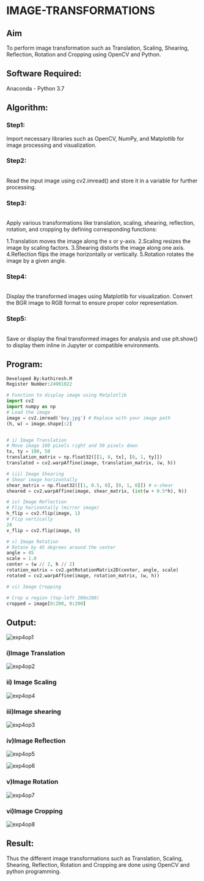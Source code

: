 # IMAGE-TRANSFORMATIONS


## Aim
To perform image transformation such as Translation, Scaling, Shearing, Reflection, Rotation and Cropping using OpenCV and Python.

## Software Required:
Anaconda - Python 3.7

## Algorithm:
### Step1:
Import necessary libraries such as OpenCV, NumPy, and Matplotlib for image processing and visualization.
<br>

### Step2:
<br>
Read the input image using cv2.imread() and store it in a variable for further processing.

### Step3:
<br>
Apply various transformations like translation, scaling, shearing, reflection, rotation, and cropping by defining corresponding functions:

1.Translation moves the image along the x or y-axis. 2.Scaling resizes the image by scaling factors. 3.Shearing distorts the image along one axis. 4.Reflection flips the image horizontally or vertically. 5.Rotation rotates the image by a given angle.

### Step4:
<br>
Display the transformed images using Matplotlib for visualization. Convert the BGR image to RGB format to ensure proper color representation.

### Step5:
<br>
Save or display the final transformed images for analysis and use plt.show() to display them inline in Jupyter or compatible environments.

## Program:
```python
Developed By:kathiresh.M
Register Number:24901022

# Function to display image using Matplotlib
import cv2
import numpy as np
# Load the image
image = cv2.imread('boy.jpg') # Replace with your image path
(h, w) = image.shape[:2]


# i) Image Translation
# Move image 100 pixels right and 50 pixels down
tx, ty = 100, 50
translation_matrix = np.float32([[1, 0, tx], [0, 1, ty]])
translated = cv2.warpAffine(image, translation_matrix, (w, h))

# iii) Image Shearing
# Shear image horizontally
shear_matrix = np.float32([[1, 0.5, 0], [0, 1, 0]]) # x-shear
sheared = cv2.warpAffine(image, shear_matrix, (int(w + 0.5*h), h))

# iv) Image Reflection
# Flip horizontally (mirror image)
h_flip = cv2.flip(image, 1)
# Flip vertically
24
v_flip = cv2.flip(image, 0)

# v) Image Rotation
# Rotate by 45 degrees around the center
angle = 45
scale = 1.0
center = (w // 2, h // 2)
rotation_matrix = cv2.getRotationMatrix2D(center, angle, scale)
rotated = cv2.warpAffine(image, rotation_matrix, (w, h))

# vi) Image Cropping

# Crop a region (top-left 200x200)
cropped = image[0:200, 0:200]


```
## Output:

![exp4op1](https://github.com/user-attachments/assets/dea7ec18-5928-421e-a002-2fd03948dbaf)

### i)Image Translation

![exp4op2](https://github.com/user-attachments/assets/0b7cbd74-750e-447d-8f2b-14162f3c599d)



### ii) Image Scaling

![exp4op4](https://github.com/user-attachments/assets/56372419-8e28-442f-850e-fff9fb9a7137)




### iii)Image shearing

![exp4op3](https://github.com/user-attachments/assets/6e5f0368-bcab-4402-bcfa-0b805e81afca)




### iv)Image Reflection


![exp4op5](https://github.com/user-attachments/assets/16af11ea-98b8-491c-8849-9779a7b9a569)


![exp4op6](https://github.com/user-attachments/assets/be9777a2-ccfe-476f-8f80-89c90df83fca)




### v)Image Rotation
![exp4op7](https://github.com/user-attachments/assets/f69dcb67-3384-4c52-90de-c47e3de2af72)



### vi)Image Cropping
![exp4op8](https://github.com/user-attachments/assets/12a4be72-93eb-4d28-be92-f4a8c69586af)






## Result: 

Thus the different image transformations such as Translation, Scaling, Shearing, Reflection, Rotation and Cropping are done using OpenCV and python programming.

